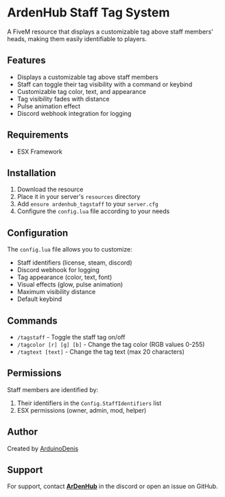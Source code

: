# ArdenHub Staff Tag System

A FiveM resource that displays a customizable tag above staff members' heads, making them easily identifiable to players.

## Features

- Displays a customizable tag above staff members
- Staff can toggle their tag visibility with a command or keybind
- Customizable tag color, text, and appearance
- Tag visibility fades with distance
- Pulse animation effect
- Discord webhook integration for logging

## Requirements

- ESX Framework

## Installation

1. Download the resource
2. Place it in your server's `resources` directory
3. Add `ensure ardenhub_tagstaff` to your `server.cfg`
4. Configure the `config.lua` file according to your needs

## Configuration

The `config.lua` file allows you to customize:

- Staff identifiers (license, steam, discord)
- Discord webhook for logging
- Tag appearance (color, text, font)
- Visual effects (glow, pulse animation)
- Maximum visibility distance
- Default keybind

## Commands

- `/tagstaff` - Toggle the staff tag on/off
- `/tagcolor [r] [g] [b]` - Change the tag color (RGB values 0-255)
- `/tagtext [text]` - Change the tag text (max 20 characters)

## Permissions

Staff members are identified by:
1. Their identifiers in the `Config.StaffIdentifiers` list
2. ESX permissions (owner, admin, mod, helper)

## Author

Created by [ArduinoDenis](https://arduinodenis.it)

## Support
For support, contact [**ArDenHub**](https://discord.ardenhub.it) in the discord or open an issue on GitHub.